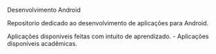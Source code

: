 Desenvolvimento Android 

Repositorio dedicado ao desenvolvimento de aplicações para Android.

Aplicações disponiveis feitas com intuito de aprendizado.
	- Aplicações disponíveis acadêmicas.
